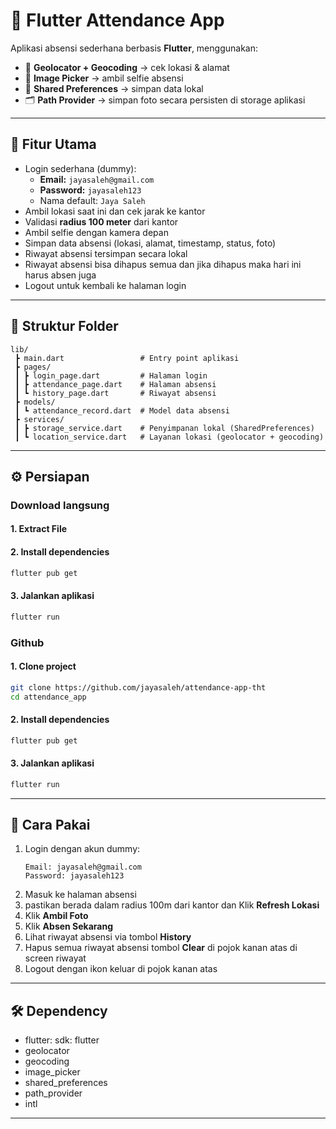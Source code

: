# 📌 Flutter Attendance App

Aplikasi absensi sederhana berbasis **Flutter**, menggunakan:

- 📍 **Geolocator + Geocoding** → cek lokasi & alamat
- 📸 **Image Picker** → ambil selfie absensi
- 💾 **Shared Preferences** → simpan data lokal
- 🗂️ **Path Provider** → simpan foto secara persisten di storage aplikasi

---

## 🚀 Fitur Utama

- Login sederhana (dummy):
  - **Email:** `jayasaleh@gmail.com`
  - **Password:** `jayasaleh123`
  - Nama default: `Jaya Saleh`
- Ambil lokasi saat ini dan cek jarak ke kantor
- Validasi **radius 100 meter** dari kantor
- Ambil selfie dengan kamera depan
- Simpan data absensi (lokasi, alamat, timestamp, status, foto)
- Riwayat absensi tersimpan secara lokal
- Riwayat absensi bisa dihapus semua dan jika dihapus maka hari ini harus absen juga
- Logout untuk kembali ke halaman login

---

## 📂 Struktur Folder

```
lib/
 ┣ main.dart                 # Entry point aplikasi
 ┣ pages/
 ┃ ┣ login_page.dart         # Halaman login
 ┃ ┣ attendance_page.dart    # Halaman absensi
 ┃ ┗ history_page.dart       # Riwayat absensi
 ┣ models/
 ┃ ┗ attendance_record.dart  # Model data absensi
 ┣ services/
 ┃ ┣ storage_service.dart    # Penyimpanan lokal (SharedPreferences)
 ┃ ┗ location_service.dart   # Layanan lokasi (geolocator + geocoding)
```

---

## ⚙️ Persiapan

### Download langsung

#### 1. Extract File

#### 2. Install dependencies

```bash
flutter pub get
```

#### 3. Jalankan aplikasi

```bash
flutter run
```

### Github

#### 1. Clone project

```bash
git clone https://github.com/jayasaleh/attendance-app-tht
cd attendance_app
```

#### 2. Install dependencies

```bash
flutter pub get
```

#### 3. Jalankan aplikasi

```bash
flutter run
```

---

## 🧭 Cara Pakai

1. Login dengan akun dummy:
   ```
   Email: jayasaleh@gmail.com
   Password: jayasaleh123
   ```
2. Masuk ke halaman absensi
3. pastikan berada dalam radius 100m dari kantor dan Klik **Refresh Lokasi**
4. Klik **Ambil Foto**
5. Klik **Absen Sekarang**
6. Lihat riwayat absensi via tombol **History**
7. Hapus semua riwayat absensi tombol **Clear** di pojok kanan atas di screen riwayat
8. Logout dengan ikon keluar di pojok kanan atas

---

## 🛠️ Dependency

- flutter: sdk: flutter
- geolocator
- geocoding
- image_picker
- shared_preferences
- path_provider
- intl

---
